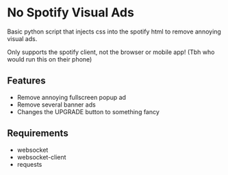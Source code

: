 # No Spotify Visual Ads

Basic python script that injects css into the spotify html to remove annoying visual ads.

Only supports the spotify client, not the browser or mobile app! (Tbh who would run this on their phone)

## Features

- Remove annoying fullscreen popup ad
- Remove several banner ads
- Changes the UPGRADE button to something fancy

## Requirements

 - websocket
 - websocket-client
 - requests
